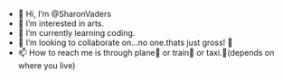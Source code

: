 - 👋 Hi, I’m @SharonVaders
- 👀 I’m interested in arts.
- 🌱 I’m currently learning coding.
- 💞️ I’m looking to collaborate on...no one.thats just gross! 🤢    
- 📫 How to reach me is through plane🛫 or train🚝 or taxi.🚕(depends on where you live)

<!---
SharonVaders/SharonVaders is a ✨ special ✨ repository because its `README.md` (this file) appears on your GitHub profile.
You can click the Preview link to take a look at your changes.
--->
